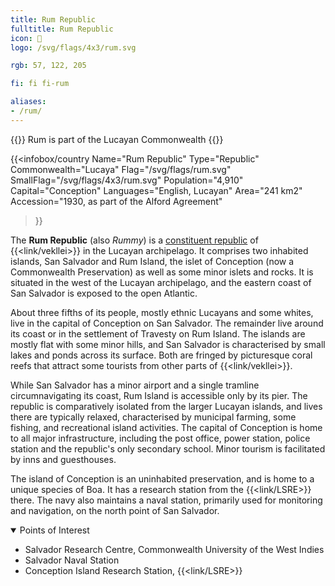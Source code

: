 ```yaml
---
title: Rum Republic
fulltitle: Rum Republic
icon: 🍹
logo: /svg/flags/4x3/rum.svg

rgb: 57, 122, 205

fi: fi fi-rum

aliases:
- /rum/
---
```

{{<note series>}}
 Rum is part of the Lucayan Commonwealth
{{</note>}}

{{<infobox/country
	 Name="Rum Republic"
	 Type="Republic"
	 Commonwealth="Lucaya"
	 Flag="/svg/flags/rum.svg"
	 SmallFlag="/svg/flags/4x3/rum.svg"
	 Population="4,910"
	 Capital="Conception"
	 Languages="English, Lucayan"
	 Area="241 km2"
	 Accession="1930, as part of the Alford Agreement"
 >}}

The <span class="fi fi-rum"></span> **Rum Republic** (also *Rummy*) is a [constituent republic](/republics/) of {{<link/vekllei>}} in the Lucayan archipelago. It comprises two inhabited islands, San Salvador and Rum Island, the islet of Conception (now a Commonwealth Preservation) as well as some minor islets and rocks. It is situated in the west of the Lucayan archipelago, and the eastern coast of San Salvador is exposed to the open Atlantic.

About three fifths of its people, mostly ethnic Lucayans and some whites, live in the capital of Conception on San Salvador. The remainder live around its coast or in the settlement of Travesty on Rum Island. The islands are mostly flat with some minor hills, and San Salvador is characterised by small lakes and ponds across its surface. Both are fringed by picturesque coral reefs that attract some tourists from other parts of {{<link/vekllei>}}.

While San Salvador has a minor airport and a single tramline circumnavigating its coast, Rum Island is accessible only by its pier. The republic is comparatively isolated from the larger Lucayan islands, and lives there are typically relaxed, characterised by municipal farming, some fishing, and recreational island activities. The capital of Conception is home to all major infrastructure, including the post office, power station, police station and the republic's only secondary school. Minor tourism is facilitated by inns and guesthouses.

The island of Conception is an uninhabited preservation, and is home to a unique species of Boa. It has a research station from the {{<link/LSRE>}} there. The navy also maintains a naval station, primarily used for monitoring and navigation, on the north point of San Salvador.

<details open>
  <summary>Points of Interest</summary>

* Salvador Research Centre, Commonwealth University of the West Indies
* Salvador Naval Station
* Conception Island Research Station, {{<link/LSRE>}}
</details>

